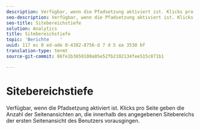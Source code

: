 ```yaml
---
description: Verfügbar, wenn die Pfadsetzung aktiviert ist. Klicks pro Seite geben die Anzahl der Seitenansichten an, die innerhalb des angegebenen Sitebereichs der ersten Seitenansicht des Benutzers vorausgingen.
seo-description: Verfügbar, wenn die Pfadsetzung aktiviert ist. Klicks pro Seite geben die Anzahl der Seitenansichten an, die innerhalb des angegebenen Sitebereichs der ersten Seitenansicht des Benutzers vorausgingen.
seo-title: Sitebereichstiefe
solution: Analytics
title: Sitebereichstiefe
topic: 'Berichte    '
uuid: 117 ec 0 ed-ade 0-4382-8756-d 7 d 5 ea 3530 bf
translation-type: tm+mt
source-git-commit: 86fe1b3650100a05e52fb2102134fee515c871b1

---
```



# Sitebereichstiefe

Verfügbar, wenn die Pfadsetzung aktiviert ist. Klicks pro Seite geben die Anzahl der Seitenansichten an, die innerhalb des angegebenen Sitebereichs der ersten Seitenansicht des Benutzers vorausgingen.

